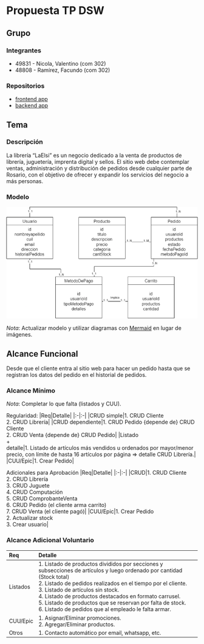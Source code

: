# Propuesta TP DSW

## Grupo

### Integrantes

- 49831 - Nicola, Valentino (com 302)
- 48808 - Ramírez, Facundo (com 302)

### Repositorios

- [frontend app](https://github.com/facumrb/Libreria-LaElsi/tree/main/Front-End)
- [backend app](https://github.com/facumrb/Libreria-LaElsi/tree/main/Back-End)

## Tema

### Descripción

La librería “LaElsi” es un negocio dedicado a la venta de productos de librería, juguetería, imprenta digital y sellos. El sitio web debe contemplar ventas, administración y distribución de pedidos desde cualquier parte de Rosario, con el objetivo de ofrecer y expandir los servicios del negocio a más personas.

### Modelo

![Modelo de dominio](/Imagenes/ModeloDeDominio-MD-Simplificado.png)

_Nota_: Actualizar modelo y utilizar diagramas con [Mermaid](https://mermaid.js.org) en lugar de imágenes.

## Alcance Funcional

Desde que el cliente entra al sitio web para hacer un pedido hasta que se registran los datos del pedido en el historial de pedidos.

### Alcance Mínimo

_Nota_: Completar lo que falta (listados y CUU).

Regularidad:
|Req|Detalle|
|:-|:-|
|CRUD simple|1. CRUD Cliente<br>2. CRUD Librería|
|CRUD dependiente|1. CRUD Pedido {depende de} CRUD Cliente<br>2. CRUD Venta {depende de} CRUD Pedido|
|Listado<br>+<br>detalle|1. Listado de artículos más vendidos u ordenados por mayor/menor precio, con límite de hasta 16 artículos por página => detalle CRUD Librería.|
|CUU/Epic|1. Crear Pedido|

Adicionales para Aprobación
|Req|Detalle|
|:-|:-|
|CRUD|1. CRUD Cliente<br>2. CRUD Librería<br>3. CRUD Juguete<br>4. CRUD Computación<br>5. CRUD ComprobanteVenta<br>6. CRUD Pedido (el cliente arma carrito)<br>7. CRUD Venta (el cliente pagó)|
|CUU/Epic|1. Crear Pedido<br>2. Actualizar stock<br>3. Crear usuario|

### Alcance Adicional Voluntario

| Req      | Detalle                                                                                                                                                                                                                                                                                                                                                                                                           |
| :------- | :---------------------------------------------------------------------------------------------------------------------------------------------------------------------------------------------------------------------------------------------------------------------------------------------------------------------------------------------------------------------------------------------------------------- |
| Listados | 1. Listado de productos divididos por secciones y subsecciones de artículos y luego ordenado por cantidad (Stock total)<br>2. Listado de pedidos realizados en el tiempo por el cliente.<br>3. Listado de artículos sin stock.<br>4. Listado de productos destacados en formato carrusel.<br>5. Listado de productos que se reservan por falta de stock.<br>6. Listado de pedidos que al empleado le falta armar. |
| CUU/Epic | 1. Asignar/Eliminar promociones.<br>2. Agregar/Eliminar productos.                                                                                                                                                                                                                                                                                                                                                |
| Otros    | 1. Contacto automático por email, whatsapp, etc.                                                                                                                                                                                                                                                                                                                                                                  |
